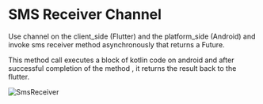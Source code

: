 # SMS Receiver Channel

Use channel on the client_side (Flutter) and the platform_side (Android) and invoke sms receiver method asynchronously that returns a Future.

This method call executes a block of kotlin code on android and after successful completion of the method , it returns the result back to the flutter.

![SmsReceiver](https://user-images.githubusercontent.com/69586214/227218792-ac5d34ff-794d-4db8-a759-ea7116010ef5.png)
